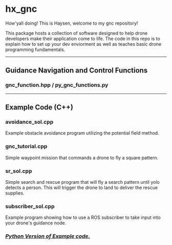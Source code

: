 # hx_gnc

How'yall doing! This is Haysen, welcome to my gnc repository!

This package hosts a collection of software designed to help drone developers make their application come to life. The code in this repo is to explain how to set up your dev enviorment as well as teaches basic drone programming fundamentals. 

---

## Guidance Navigation and Control Functions

### gnc_function.hpp / py_gnc_functions.py

---

## Example Code (C++)

### avoidance_sol.cpp
Example obstacle avoidance program utilizing the potential field method.

### gnc_tutorial.cpp
Simple waypoint mission that commands a drone to fly a square pattern. 

### sr_sol.cpp 
Simple search and rescue program that will fly a search pattern until yolo detects a person. This will trigger the drone to land to deliver the rescue supplies. 

### subscriber_sol.cpp
Example program showing how to use a ROS subscriber to take input into your drone's guidance node.


### [*Python Version of Example code.*](docs/py_gnc_functions.md)



